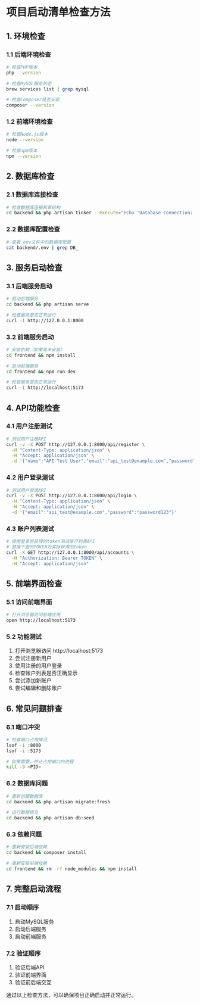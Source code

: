 # 项目启动清单检查方法

## 1. 环境检查

### 1.1 后端环境检查
```bash
# 检查PHP版本
php --version

# 检查MySQL服务状态
brew services list | grep mysql

# 检查Composer是否安装
composer --version
```

### 1.2 前端环境检查
```bash
# 检查Node.js版本
node --version

# 检查npm版本
npm --version
```

## 2. 数据库检查

### 2.1 数据库连接检查
```bash
# 检查数据库连接和表结构
cd backend && php artisan tinker --execute="echo 'Database connection: ' . DB::connection()->getDatabaseName() . PHP_EOL; echo 'Users count: ' . App\Models\User::count() . PHP_EOL; echo 'Accounts count: ' . App\Models\Account::count() . PHP_EOL;"
```

### 2.2 数据库配置检查
```bash
# 查看.env文件中的数据库配置
cat backend/.env | grep DB_
```

## 3. 服务启动检查

### 3.1 后端服务启动
```bash
# 启动后端服务
cd backend && php artisan serve

# 检查服务是否正常运行
curl -I http://127.0.0.1:8000
```

### 3.2 前端服务启动
```bash
# 安装依赖（如果尚未安装）
cd frontend && npm install

# 启动前端服务
cd frontend && npm run dev

# 检查服务是否正常运行
curl -I http://localhost:5173
```

## 4. API功能检查

### 4.1 用户注册测试
```bash
# 测试用户注册API
curl -v -X POST http://127.0.0.1:8000/api/register \
  -H "Content-Type: application/json" \
  -H "Accept: application/json" \
  -d '{"name":"API Test User","email":"api_test@example.com","password":"password123","password_confirmation":"password123"}'
```

### 4.2 用户登录测试
```bash
# 测试用户登录API
curl -v -X POST http://127.0.0.1:8000/api/login \
  -H "Content-Type: application/json" \
  -H "Accept: application/json" \
  -d '{"email":"api_test@example.com","password":"password123"}'
```

### 4.3 账户列表测试
```bash
# 使用登录后获得的token测试账户列表API
# 替换下面的TOKEN为实际获得的token
curl -X GET http://127.0.0.1:8000/api/accounts \
  -H "Authorization: Bearer TOKEN" \
  -H "Accept: application/json"
```

## 5. 前端界面检查

### 5.1 访问前端界面
```bash
# 打开浏览器访问前端应用
open http://localhost:5173
```

### 5.2 功能测试
1. 打开浏览器访问 http://localhost:5173
2. 尝试注册新用户
3. 使用注册的用户登录
4. 检查账户列表是否正确显示
5. 尝试添加新账户
6. 尝试编辑和删除账户

## 6. 常见问题排查

### 6.1 端口冲突
```bash
# 检查端口占用情况
lsof -i :8000
lsof -i :5173

# 如果需要，终止占用端口的进程
kill -9 <PID>
```

### 6.2 数据库问题
```bash
# 重新创建数据库
cd backend && php artisan migrate:fresh

# 运行数据填充
cd backend && php artisan db:seed
```

### 6.3 依赖问题
```bash
# 重新安装后端依赖
cd backend && composer install

# 重新安装前端依赖
cd frontend && rm -rf node_modules && npm install
```

## 7. 完整启动流程

### 7.1 启动顺序
1. 启动MySQL服务
2. 启动后端服务
3. 启动前端服务

### 7.2 验证顺序
1. 验证后端API
2. 验证前端界面
3. 验证前后端交互

通过以上检查方法，可以确保项目正确启动并正常运行。